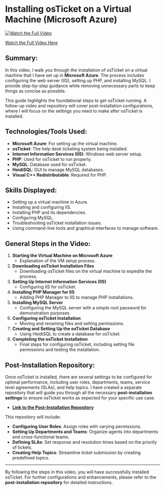 # **Installing osTicket on a Virtual Machine (Microsoft Azure)**

[![Watch the Full Video](https://github.com/KLavallais/KLavallais/blob/assets/YourThumbnailImage.png)](https://www.youtube.com/watch?v=5FxwlTwsrdk)

[Watch the Full Video Here](https://www.youtube.com/watch?v=5FxwlTwsrdk)

## **Summary:**
In this video, I walk you through the installation of osTicket on a virtual machine that I have set up in **Microsoft Azure**. The process includes configuring the web server (IIS), setting up PHP, and installing MySQL. I provide step-by-step guidance while removing unnecessary parts to keep things as concise as possible.

This guide highlights the foundational steps to get osTicket running. A follow-up video and repository will cover post-installation configurations, where I will focus on the settings you need to make after osTicket is installed.

## **Technologies/Tools Used:**
- **Microsoft Azure**: For setting up the virtual machine.
- **osTicket**: The help desk ticketing system being installed.
- **Internet Information Services (IIS)**: Windows web server setup.
- **PHP**: Used for osTicket to run properly.
- **MySQL**: Database used for osTicket.
- **HeidiSQL**: GUI to manage MySQL databases.
- **Visual C++ Redistributable**: Required for PHP.

## **Skills Displayed:**
- Setting up a virtual machine in Azure.
- Installing and configuring IIS.
- Installing PHP and its dependencies.
- Configuring MySQL.
- Troubleshooting osTicket installation issues.
- Using command-line tools and graphical interfaces to manage software.

## **General Steps in the Video:**
1. **Starting the Virtual Machine on Microsoft Azure**
   - Explanation of the VM setup process.
2. **Downloading osTicket Installation Files**
   - Downloading osTicket files on the virtual machine to expedite the process.
3. **Setting Up Internet Information Services (IIS)**
   - Configuring IIS for osTicket.
4. **Installing PHP Manager for IIS**
   - Adding PHP Manager to IIS to manage PHP installations.
5. **Installing MySQL Server**
   - Configuring the MySQL server with a simple root password for demonstration purposes.
6. **Configuring osTicket Installation**
   - Moving and renaming files and setting permissions.
7. **Creating and Setting Up the osTicket Database**
   - Using HeidiSQL to create a database for osTicket.
8. **Completing the osTicket Installation**
   - Final steps for configuring osTicket, including setting file permissions and testing the installation.

## **Post-Installation Repository:**
Once osTicket is installed, there are several settings to be configured for optimal performance, including user roles, departments, teams, service level agreements (SLAs), and help topics. I have created a separate repository that will guide you through all the necessary **post-installation settings** to ensure osTicket works as expected for your specific use case.

- **[Link to the Post-Installation Repository](https://github.com/KLavallais/osTicketPostSetup)**

This repository will include:
- **Configuring User Roles**: Assign roles with varying permissions.
- **Setting Up Departments and Teams**: Organize agents into departments and cross-functional teams.
- **Defining SLAs**: Set response and resolution times based on the priority of tickets.
- **Creating Help Topics**: Streamline ticket submission by creating predefined topics.

---

By following the steps in this video, you will have successfully installed osTicket. For further configurations and enhancements, please refer to the **post-installation repository** for detailed instructions.

